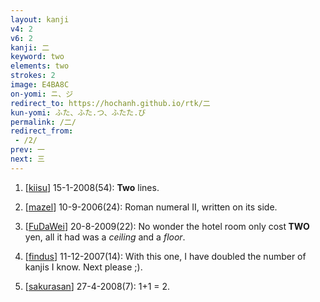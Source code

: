 ```yaml
---
layout: kanji
v4: 2
v6: 2
kanji: 二
keyword: two
elements: two
strokes: 2
image: E4BA8C
on-yomi: ニ、ジ
redirect_to: https://hochanh.github.io/rtk/二
kun-yomi: ふた、ふた.つ、ふたた.び
permalink: /二/
redirect_from:
 - /2/
prev: 一
next: 三
---
```


1) [<a href="http://kanji.koohii.com/profile/kiisu">kiisu</a>] 15-1-2008(54): <strong>Two</strong> lines.

2) [<a href="http://kanji.koohii.com/profile/mazel">mazel</a>] 10-9-2006(24): Roman numeral II, written on its side.

3) [<a href="http://kanji.koohii.com/profile/FuDaWei">FuDaWei</a>] 20-8-2009(22): No wonder the hotel room only cost<strong> TWO</strong> yen, all it had was a <em>ceiling</em> and a <em>floor</em>.

4) [<a href="http://kanji.koohii.com/profile/findus">findus</a>] 11-12-2007(14): With this one, I have doubled the number of kanjis I know. Next please ;).

5) [<a href="http://kanji.koohii.com/profile/sakurasan">sakurasan</a>] 27-4-2008(7): 1+1 = 2.

